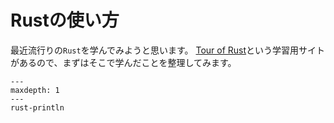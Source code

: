 # Rustの使い方

最近流行りの``Rust``を学んでみようと思います。
[Tour of Rust](https://tourofrust.com/)という学習用サイトがあるので、まずはそこで学んだことを整理してみます。

```{toctree}
---
maxdepth: 1
---
rust-println
```
